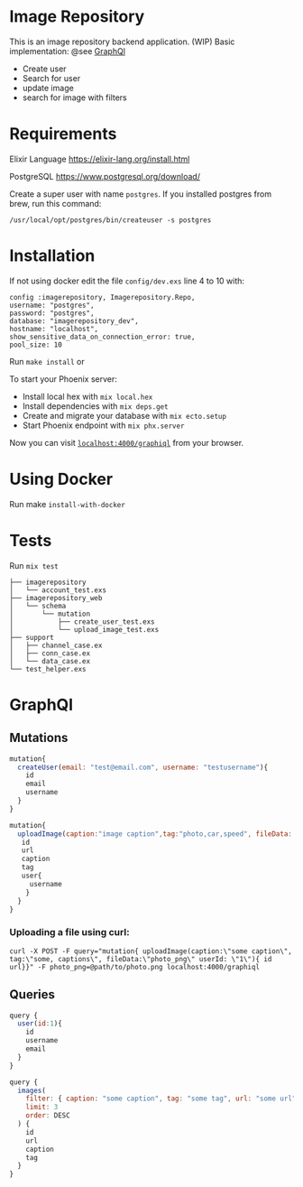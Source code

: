 # Image Repository 
This is an image repository backend application. (WIP) Basic implementation: @see [GraphQl](doc:image-repository#readme#GraphQl)
 - Create user
 - Search for user
 - update image
 - search for image with filters 

# Requirements

Elixir Language
https://elixir-lang.org/install.html

PostgreSQL
https://www.postgresql.org/download/

Create a super user with name `postgres`. If you installed postgres from brew, run this command:

`/usr/local/opt/postgres/bin/createuser -s postgres`

# Installation

If not using docker edit the file `config/dev.exs` line 4 to 10 with:
```
config :imagerepository, Imagerepository.Repo,
username: "postgres",
password: "postgres",
database: "imagerepository_dev",
hostname: "localhost",
show_sensitive_data_on_connection_error: true,
pool_size: 10
```

Run `make install` or

To start your Phoenix server:
  * Install local hex with `mix local.hex`
  * Install dependencies with `mix deps.get`
  * Create and migrate your database with `mix ecto.setup`
  * Start Phoenix endpoint with `mix phx.server`

Now you can visit [`localhost:4000/graphiql`](http://localhost:4000/graphiql) from your browser.

# Using Docker

Run make `install-with-docker`


# Tests
Run `mix test`
```
├── imagerepository
│   └── account_test.exs
├── imagerepository_web
│   └── schema
│       └── mutation
│           ├── create_user_test.exs
│           └── upload_image_test.exs
├── support
│   ├── channel_case.ex
│   ├── conn_case.ex
│   └── data_case.ex
└── test_helper.exs
```

# GraphQl

## Mutations
```javascript
mutation{
  createUser(email: "test@email.com", username: "testusername"){
    id
    email
    username
  }
}

mutation{ 
  uploadImage(caption:"image caption",tag:"photo,car,speed", fileData: "upload/image.png" userId: "1"){ 
   id 
   url
   caption
   tag
   user{
     username
    }
  }
} 
```

### Uploading a file using curl:
```
curl -X POST -F query="mutation{ uploadImage(caption:\"some caption\", tag:\"some, captions\", fileData:\"photo_png\" userId: \"1\"){ id url}}" -F photo_png=@path/to/photo.png localhost:4000/graphiql
```
## Queries

```javascript
query {
  user(id:1){
    id
    username
    email
  }
}

query {
  images(
    filter: { caption: "some caption", tag: "some tag", url: "some url" }
    limit: 3
    order: DESC
  ) {
    id
    url
    caption
    tag
  }
}
```
